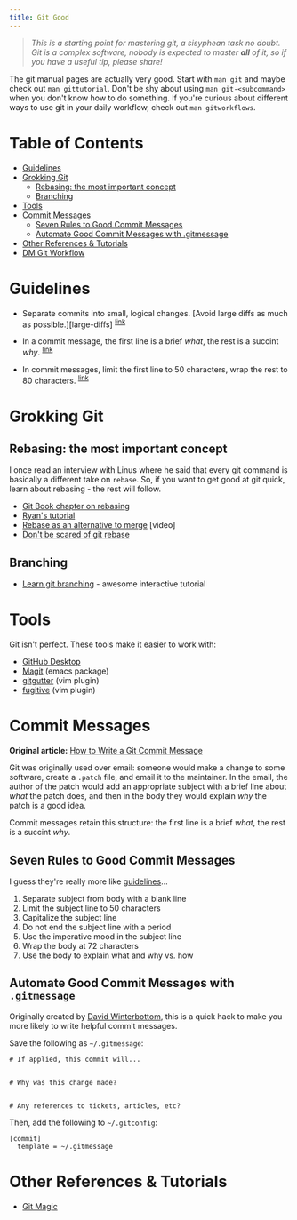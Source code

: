 ```yaml
---
title: Git Good
---
```


> _This is a starting point for mastering git, a sisyphean task no
> doubt. Git is a complex software, nobody is expected to master
> **all** of it, so if you have a useful tip, please share!_

The git manual pages are actually very good. Start with `man git` and
maybe check out `man gittutorial`. Don't be shy about using `man
git-<subcommand>` when you don't know how to do something. If you're
curious about different ways to use git in your daily workflow, check
out `man gitworkflows`.

# Table of Contents

* [Guidelines](#guidelines)
* [Grokking Git](#grokking-git)
   * [Rebasing: the most important concept](#rebasing-the-most-important-concept)
   * [Branching](#branching)
* [Tools](#tools)
* [Commit Messages](#commit-messages)
   * [Seven Rules to Good Commit Messages](#seven-rules-to-good-commit-messages)
   * [Automate Good Commit Messages with .gitmessage](#automate-good-commit-messages-with-gitmessage)
* [Other References &amp; Tutorials](#other-references--tutorials)
* [DM Git Workflow](#dm-git-workflow)

# Guidelines

- <a name="small-commits"></a>
Separate commits into small, logical changes. [Avoid large diffs as much as
possible.][large-diffs]
<sup>[link](#small-commits)</sup>

[larg-diffs]: https://medium.com/@kurtisnusbaum/large-diffs-are-hurting-your-ability-to-ship-e0b2b41e8acf#.n2fbjcuob

- <a name="commit-msg"></a>
In a commit message, the first line is a brief _what_, the rest is a succint
_why_.
<sup>[link](#commit-msg)</sup>

- <a name="wrap-lines"></a>
In commit messages, limit the first line to 50 characters, wrap the rest to 80 characters.
<sup>[link](#wrap-lines)</sup>

# Grokking Git

## Rebasing: the most important concept

I once read an interview with Linus where he said that every git command is
basically a different take on `rebase`. So, if you want to get good at git
quick, learn about rebasing - the rest will follow.

- [Git Book chapter on rebasing](https://git-scm.com/book/en/v2/Git-Branching-Rebasing)
- [Ryan's tutorial](http://rypress.com/tutorials/git/rebasing)
- [Rebase as an alternative to merge](https://www.youtube.com/watch?v=PnHlnx_nmCI) [video]
- [Don't be scared of git rebase][leclaire]

[leclaire]: https://nathanleclaire.com/blog/2014/09/14/dont-be-scared-of-git-rebase/

## Branching

- [Learn git branching](http://learngitbranching.js.org/) - awesome interactive tutorial

# Tools

Git isn't perfect. These tools make it easier to work with:

- [GitHub Desktop](https://desktop.github.com/)
- [Magit](https://magit.vc/) (emacs package)
- [gitgutter](https://github.com/airblade/vim-gitgutter) (vim plugin)
- [fugitive](https://github.com/tpope/vim-fugitive) (vim plugin)

# Commit Messages

**Original article:** [How to Write a Git Commit Message](http://chris.beams.io/posts/git-commit/)

Git was originally used over email: someone would make a change to some
software, create a `.patch` file, and email it to the maintainer. In the email,
the author of the patch would add an appropriate subject with a brief line about
*what* the patch does, and then in the body they would explain _why_ the patch
is a good idea.

Commit messages retain this structure: the first line is a brief _what_, the
rest is a succint _why_.

## Seven Rules to Good Commit Messages

I guess they're really more like [guidelines](https://www.youtube.com/watch?v=jl0hMfqNQ-g)...

1. Separate subject from body with a blank line
1. Limit the subject line to 50 characters
1. Capitalize the subject line
1. Do not end the subject line with a period
1. Use the imperative mood in the subject line
1. Wrap the body at 72 characters
1. Use the body to explain what and why vs. how

## Automate Good Commit Messages with `.gitmessage`

Originally created by [David Winterbottom][david], this is a quick
hack to make you more likely to write helpful commit messages.

[david]: http://codeinthehole.com/writing/a-useful-template-for-commit-messages/

Save the following as `~/.gitmessage`:

```
# If applied, this commit will...


# Why was this change made?


# Any references to tickets, articles, etc?
```

Then, add the following to `~/.gitconfig`:

```
[commit]
  template = ~/.gitmessage
```

# Other References & Tutorials

- [Git Magic](http://www-cs-students.stanford.edu/~blynn/gitmagic/index.html)

